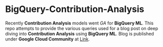 # BigQuery-Contribution-Analysis

Recently **Contribution Analysis** models went *GA* for **BigQuery ML**. This repo attempts to provide the various queries used for a blog post on deep diving into **Contribution Analysis** using **BigQuery ML**. 
Blog is published under **Google Cloud Community** at  [Link](https://medium.com/google-cloud/unmasking-the-why-a-deep-dive-into-contribution-analysis-with-bigquery-2c6b32ed9933).
